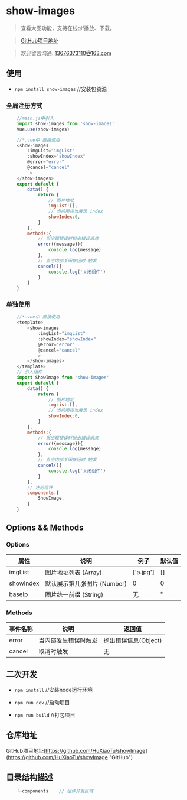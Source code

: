 # show-images
> 查看大图功能，支持在线gif播放、下载。

> [GitHub项目地址](https://github.com/HuXiaoTu/showImage "GitHub")

> 欢迎留言沟通: 13676373110@163.com

<!-- ## demo演示 -->
<!-- ![](http://www.qxxwss.cn/frame-selection.gif) -->

## 使用

- ``` npm install show-images ```  //安装包资源

### 全局注册方式
``` JavaScript
    //main.js中引入
    import show-images from 'show-images'
    Vue.use(show-images)
```
``` JavaScript
    //*.vue中 直接使用
    <show-images 
        :imgList="imgList" 
        :showIndex="showIndex" 
        @error="error"
        @cancel="cancel"
         >
    </show-images>
    export default {
        data() {
            return {
                // 图片地址
                imgList:[],
                // 当前所应当展示 index
                showIndex:0,
            }
        },
        methods:{
            // 当出现错误时抛出错误消息
            error({message}){
                console.log(message)
            },
            // 点击内部关闭按钮时 触发
            cancel(){
                console.log('关闭组件')
            }
        }
    }
```
### 单独使用
``` JavaScript
    //*.vue中 直接使用
    <template>
        <show-images 
            :imgList="imgList" 
            :showIndex="showIndex" 
            @error="error"
            @cancel="cancel"
            >
        </show-images>
    </template>
    // 引入组件
    import ShowImage from 'show-images'
    export default {
        data() {
            return {
                // 图片地址
                imgList:[],
                // 当前所应当展示 index
                showIndex:0,
            }
        },
        methods:{
            // 当出现错误时抛出错误消息
            error({message}){
                console.log(message)
            },
            // 点击内部关闭按钮时 触发
            cancel(){
                console.log('关闭组件')
            }
        },
        // 注册组件
        components:{
            ShowImage,
        }
    }
```

## Options && Methods

### Options

属性 | 说明 | 例子| 默认值 |
-|-|-|-
imgList | 图片地址列表 (Array) | ['a.jpg'] | [] |
showIndex | 默认展示第几张图片 (Number) | 0 | 0 |
baseIp | 图片统一前缀 (String) | 无 | '' |

### Methods

事件名称 | 说明 | 返回值 |
-|-|-
error | 当内部发生错误时触发 | 抛出错误信息(Object) |
cancel | 取消时触发 | 无 |

## 二次开发

-  ``` npm install ```          //安装node运行环境

-  ``` npm run dev ```          //启动项目

-  ``` npm run build ```        //打包项目

## 仓库地址

GitHub项目地址[https://github.com/HuXiaoTu/showImage](https://github.com/HuXiaoTu/showImage "GitHub")

## 目录结构描述
```js
    └─components    // 组件开发区域
```
